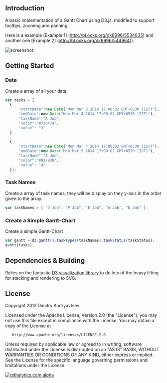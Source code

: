 ## Introduction
A basic implementation of a Gantt Chart using D3.js. modified to support tooltips, zooming and panning.

Here is a example [Example 1] (http://bl.ocks.org/dk8996/5534835) and another one [Example 2] (http://bl.ocks.org/dk8996/5449641).

![screenshot](https://raw.github.com/dk8996/Gantt-Chart/master/examples/screenshot1.png)

## Getting Started
### Data
Create a array of all your data.

```javascript
var tasks = [
  {
      "startDate":new Date("Mon Mar 3 2014 17:00:02 GMT+0530 (IST)"),
      "endDate":new Date("Mon Mar 4 2014 17:00:02 GMT+0530 (IST)"),
      "taskName":"A Job",
      "color":"#736474",
      "value": "3"
  }
  ,
  {
      "startDate":new Date("Mon Mar 4 2014 17:00:02 GMT+0530 (IST)"),
      "endDate":new Date("Mon Mar 5 2014 17:00:02 GMT+0530 (IST)"),
      "taskName":"A Job",
      "color":"#927938",
      "value": "4"
  }];

```

### Task Names
Create a array of task names, they will be display on they y-axis in the order given to the array.

```javascript
var taskNames = [ "D Job", "P Job", "E Job", "A Job", "N Job" ];
```

### Create a Simple Gantt-Chart
Create a simple Gantt-Chart

```javascript
var gantt = d3.gantt().taskTypes(taskNames).taskStatus(taskStatus);
gantt(tasks);
```

## Dependencies & Building
Relies on the fantastic [D3 visualization library](http://mbostock.github.com/d3/) to do lots of the heavy lifting for stacking and rendering to SVG.

## License

   Copyright 2012 Dimitry Kudryavtsev

   Licensed under the Apache License, Version 2.0 (the "License");
   you may not use this file except in compliance with the License.
   You may obtain a copy of the License at

       http://www.apache.org/licenses/LICENSE-2.0

   Unless required by applicable law or agreed to in writing, software
   distributed under the License is distributed on an "AS IS" BASIS,
   WITHOUT WARRANTIES OR CONDITIONS OF ANY KIND, either express or implied.
   See the License for the specific language governing permissions and
   limitations under the License.

   [![githalytics.com alpha](https://cruel-carlota.pagodabox.com/c088458a0319a78b63aaea9c54fba4de "githalytics.com")](http://githalytics.com/dk8996/Gantt-Chart)
